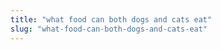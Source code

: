 ```yaml
---
title: "what food can both dogs and cats eat"
slug: "what-food-can-both-dogs-and-cats-eat"
---
```


